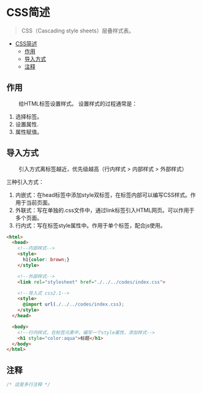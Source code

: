 # CSS简述

> CSS（Cascading style sheets）层叠样式表。

<!-- TOC -->
* [CSS简述](#css简述)
  * [作用](#作用)
  * [导入方式](#导入方式)
  * [注释](#注释)
<!-- TOC -->

## 作用
&ensp;&ensp;&ensp;&ensp;
给HTML标签设置样式。
设置样式的过程通常是：
1. 选择标签。
2. 设置属性.
3. 属性赋值。

## 导入方式
&ensp;&ensp;&ensp;&ensp;
引入方式离标签越近，优先级越高（行内样式 > 内部样式 > 外部样式）  

三种引入方式：
1. 内嵌式：在head标签中添加style双标签，在标签内部可以编写CSS样式。作用于当前页面。
2. 外联式：写在单独的.css文件中，通过link标签引入HTML网页。可以作用于多个页面。
3. 行内式：写在标签style属性中。作用于单个标签，配合js使用。

```html
<html>
  <head>
    <!--内部样式-->
    <style>
      h1{color: brown;}
    </style>

    <!--外部样式-->
    <link rel="stylesheet" href="./../../codes/index.css">

    <!--导入式 css2.1-->
    <style>
      @import url(./../../codes/index.css);
    </style>
  </head>

  <body>
    <!--行内样式，在标签元素中，编写一个style属性，添加样式-->
    <h1 style="color:aqua">标题</h1>
  </body>
</html>
```
   

## 注释
```css
/* 这是多行注释 */
```

